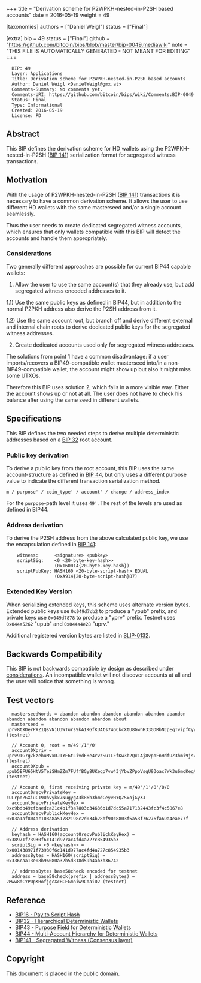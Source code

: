 
+++
title = "Derivation scheme for P2WPKH-nested-in-P2SH based accounts"
date = 2016-05-19
weight = 49

[taxonomies]
authors = ["Daniel Weigl"]
status = ["Final"]

[extra]
bip = 49
status = ["Final"]
github = "https://github.com/bitcoin/bips/blob/master/bip-0049.mediawiki"
note = "THIS FILE IS AUTOMATICALLY GENERATED - NOT MEANT FOR EDITING"
+++

```
  BIP: 49
  Layer: Applications
  Title: Derivation scheme for P2WPKH-nested-in-P2SH based accounts
  Author: Daniel Weigl <DanielWeigl@gmx.at>
  Comments-Summary: No comments yet.
  Comments-URI: https://github.com/bitcoin/bips/wiki/Comments:BIP-0049
  Status: Final
  Type: Informational
  Created: 2016-05-19
  License: PD
```

<h2>Abstract</h2>


This BIP defines the derivation scheme for HD wallets using the P2WPKH-nested-in-P2SH (<a href="/141" target="_blank">BIP 141</a>) serialization format for segregated witness transactions.

<h2>Motivation</h2>


With the usage of P2WPKH-nested-in-P2SH (<a href="/141" target="_blank">BIP 141</a>) transactions it is necessary to have a common derivation scheme.
It allows the user to use different HD wallets with the same masterseed and/or a single account seamlessly.

Thus the user needs to create dedicated segregated witness accounts, which ensures that only wallets compatible with this BIP
will detect the accounts and handle them appropriately.

<h3>Considerations</h3>

Two generally different approaches are possible for current BIP44 capable wallets:

1) Allow the user to use the same account(s) that they already use, but add segregated witness encoded addresses to it.

1.1) Use the same public keys as defined in BIP44, but in addition to the normal P2PKH address also derive the P2SH address from it.

1.2) Use the same account root, but branch off and derive different external and internal chain roots to derive dedicated public keys for the segregated witness addresses.

2) Create dedicated accounts used only for segregated witness addresses.

The solutions from point 1 have a common disadvantage: if a user imports/recovers a BIP49-compatible wallet masterseed into/in a non-BIP49-compatible wallet, the account might show up but also it might miss some UTXOs.

Therefore this BIP uses solution 2, which fails in a more visible way. Either the account shows up or not at all. The user does not have to check his balance after using the same seed in different wallets.


<h2>Specifications</h2>


This BIP defines the two needed steps to derive multiple deterministic addresses based on a <a href="/32" target="_blank">BIP 32</a> root account.

<h3>Public key derivation</h3>


To derive a public key from the root account, this BIP uses the same account-structure as defined in
<a href="/44" target="_blank">BIP 44</a>, but only uses a different purpose value to indicate the different transaction
serialization method.

```
m / purpose' / coin_type' / account' / change / address_index
```

For the `purpose`-path level it uses `49'`. The rest of the levels are used as defined in BIP44.


<h3>Address derivation</h3>


To derive the P2SH address from the above calculated public key, we use the encapsulation defined in <a href="/141" target="_blank">BIP 141</a>:

```
    witness:      <signature> <pubkey>
    scriptSig:    <0 <20-byte-key-hash>>
                  (0x160014{20-byte-key-hash})
    scriptPubKey: HASH160 <20-byte-script-hash> EQUAL
                  (0xA914{20-byte-script-hash}87)
```


<h3>Extended Key Version</h3>


When serializing extended keys, this scheme uses alternate version bytes. Extended public keys use `0x049d7cb2` to produce a "ypub" prefix, and private keys use `0x049d7878` to produce a "yprv" prefix. Testnet uses `0x044a5262` "upub" and `0x044a4e28` "uprv."

Additional registered version bytes are listed in <a href="https://github.com/satoshilabs/slips/blob/master/slip-0132.md" target="_blank">SLIP-0132</a>.


<h2>Backwards Compatibility</h2>


This BIP is not backwards compatible by design as described under <a href="#considerations" target="_blank">considerations</a>. An incompatible wallet will not discover accounts at all and the user will notice that something is wrong.


<h2>Test vectors</h2>


```
  masterseedWords = abandon abandon abandon abandon abandon abandon abandon abandon abandon abandon abandon about
  masterseed = uprv8tXDerPXZ1QsVNjUJWTurs9kA1KGfKUAts74GCkcXtU8GwnH33GDRbNJpEqTvipfCyycARtQJhmdfWf8oKt41X9LL1zeD2pLsWmxEk3VAwd (testnet)

  // Account 0, root = m/49'/1'/0'
  account0Xpriv = uprv91G7gZkzehuMVxDJTYE6tLivdF8e4rvzSu1LFfKw3b2Qx1Aj8vpoFnHdfUZ3hmi9jsvPifmZ24RTN2KhwB8BfMLTVqaBReibyaFFcTP1s9n (testnet)
  account0Xpub = upub5EFU65HtV5TeiSHmZZm7FUffBGy8UKeqp7vw43jYbvZPpoVsgU93oac7Wk3u6moKegAEWtGNF8DehrnHtv21XXEMYRUocHqguyjknFHYfgY (testnet)

  // Account 0, first receiving private key = m/49'/1'/0'/0/0
  account0recvPrivateKey = cULrpoZGXiuC19Uhvykx7NugygA3k86b3hmdCeyvHYQZSxojGyXJ
  account0recvPrivateKeyHex = 0xc9bdb49cfbaedca21c4b1f3a7803c34636b1d7dc55a717132443fc3f4c5867e8
  account0recvPublickKeyHex = 0x03a1af804ac108a8a51782198c2d034b28bf90c8803f5a53f76276fa69a4eae77f

  // Address derivation
  keyhash = HASH160(account0recvPublickKeyHex) = 0x38971f73930f6c141d977ac4fd4a727c854935b3
  scriptSig = <0 <keyhash>> = 0x001438971f73930f6c141d977ac4fd4a727c854935b3
  addressBytes = HASH160(scriptSig) = 0x336caa13e08b96080a32b5d818d59b4ab3b36742

  // addressBytes base58check encoded for testnet
  address = base58check(prefix | addressBytes) = 2Mww8dCYPUpKHofjgcXcBCEGmniw9CoaiD2 (testnet)
```


<h2>Reference</h2>


*  <a href="/16" target="_blank">BIP16 - Pay to Script Hash</a>
*  <a href="/32" target="_blank">BIP32 - Hierarchical Deterministic Wallets</a>
*  <a href="/43" target="_blank">BIP43 - Purpose Field for Deterministic Wallets</a>
*  <a href="/44" target="_blank">BIP44 - Multi-Account Hierarchy for Deterministic Wallets</a>
*  <a href="/141" target="_blank">BIP141 - Segregated Witness (Consensus layer)</a>


<h2> Copyright </h2>


This document is placed in the public domain.
